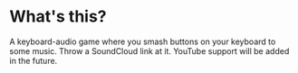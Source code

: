 # What's this?
A keyboard-audio game where you smash buttons on your keyboard to some music. Throw a SoundCloud link at it. YouTube support will be added in the future.